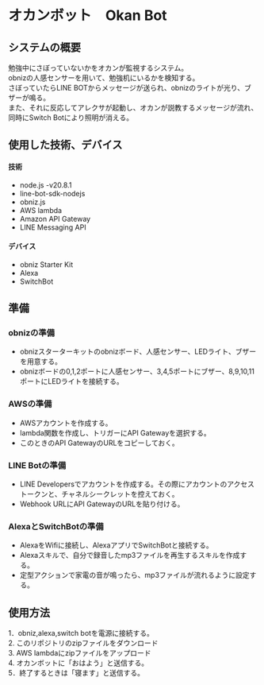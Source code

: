 # オカンボット　Okan Bot

## システムの概要

勉強中にさぼっていないかをオカンが監視するシステム。  
obnizの人感センサーを用いて、勉強机にいるかを検知する。  
さぼっていたらLINE BOTからメッセージが送られ、obnizのライトが光り、ブザーが鳴る。  
また、それに反応してアレクサが起動し、オカンが説教するメッセージが流れ、同時にSwitch Botにより照明が消える。  

## 使用した技術、デバイス
#### 技術
- node.js -v20.8.1
- line-bot-sdk-nodejs
- obniz.js
- AWS lambda
- Amazon API Gateway
- LINE Messaging API

#### デバイス
- obniz Starter Kit
- Alexa
- SwitchBot

## 準備

### obnizの準備

- obnizスターターキットのobnizボード、人感センサー、LEDライト、ブザーを用意する。  
- obnizボードの0,1,2ポートに人感センサー、3,4,5ポートにブザー、8,9,10,11ポートにLEDライトを接続する。

### AWSの準備

- AWSアカウントを作成する。
- lambda関数を作成し、トリガーにAPI Gatewayを選択する。
- このときのAPI GatewayのURLをコピーしておく。

### LINE Botの準備

- LINE Developersでアカウントを作成する。その際にアカウントのアクセストークンと、チャネルシークレットを控えておく。
- Webhook URLにAPI GatewayのURLを貼り付ける。

### AlexaとSwitchBotの準備

- AlexaをWifiに接続し、AlexaアプリでSwitchBotと接続する。
- Alexaスキルで、自分で録音したmp3ファイルを再生するスキルを作成する。
- 定型アクションで家電の音が鳴ったら、mp3ファイルが流れるように設定する。

## 使用方法

1．obniz,alexa,switch botを電源に接続する。  
2. このリポジトリのzipファイルをダウンロード  
3. AWS lambdaにzipファイルをアップロード  
4. オカンボットに「おはよう」と送信する。  
5．終了するときは「寝ます」と送信する。  
